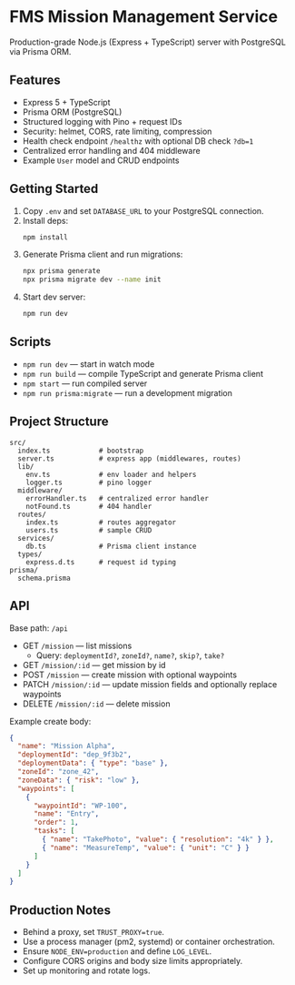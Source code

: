 # FMS Mission Management Service

Production-grade Node.js (Express + TypeScript) server with PostgreSQL via Prisma ORM.

## Features

- Express 5 + TypeScript
- Prisma ORM (PostgreSQL)
- Structured logging with Pino + request IDs
- Security: helmet, CORS, rate limiting, compression
- Health check endpoint `/healthz` with optional DB check `?db=1`
- Centralized error handling and 404 middleware
- Example `User` model and CRUD endpoints

## Getting Started

1. Copy `.env` and set `DATABASE_URL` to your PostgreSQL connection.
2. Install deps:
   ```sh
   npm install
   ```
3. Generate Prisma client and run migrations:
   ```sh
   npx prisma generate
   npx prisma migrate dev --name init
   ```
4. Start dev server:
   ```sh
   npm run dev
   ```

## Scripts

- `npm run dev` — start in watch mode
- `npm run build` — compile TypeScript and generate Prisma client
- `npm start` — run compiled server
- `npm run prisma:migrate` — run a development migration

## Project Structure

```
src/
  index.ts            # bootstrap
  server.ts           # express app (middlewares, routes)
  lib/
    env.ts            # env loader and helpers
    logger.ts         # pino logger
  middleware/
    errorHandler.ts   # centralized error handler
    notFound.ts       # 404 handler
  routes/
    index.ts          # routes aggregator
    users.ts          # sample CRUD
  services/
    db.ts             # Prisma client instance
  types/
    express.d.ts      # request id typing
prisma/
  schema.prisma
```

## API

Base path: `/api`

- GET `/mission` — list missions
  - Query: `deploymentId?`, `zoneId?`, `name?`, `skip?`, `take?`
- GET `/mission/:id` — get mission by id
- POST `/mission` — create mission with optional waypoints
- PATCH `/mission/:id` — update mission fields and optionally replace waypoints
- DELETE `/mission/:id` — delete mission

Example create body:

```json
{
  "name": "Mission Alpha",
  "deploymentId": "dep_9f3b2",
  "deploymentData": { "type": "base" },
  "zoneId": "zone_42",
  "zoneData": { "risk": "low" },
  "waypoints": [
    {
      "waypointId": "WP-100",
      "name": "Entry",
      "order": 1,
      "tasks": [
        { "name": "TakePhoto", "value": { "resolution": "4k" } },
        { "name": "MeasureTemp", "value": { "unit": "C" } }
      ]
    }
  ]
}
```

## Production Notes

- Behind a proxy, set `TRUST_PROXY=true`.
- Use a process manager (pm2, systemd) or container orchestration.
- Ensure `NODE_ENV=production` and define `LOG_LEVEL`.
- Configure CORS origins and body size limits appropriately.
- Set up monitoring and rotate logs.
